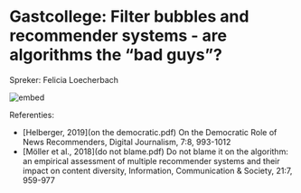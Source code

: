 # Gastcollege: Filter bubbles and recommender systems - are algorithms the “bad guys”?

Spreker: Felicia Loecherbach

![embed](https://api.eu.kaltura.com/p/120/sp/12000/embedIframeJs/uiconf_id/23449960/partner_id/120?iframeembed=true&playerId=kaltura_player&entry_id=0_qoc3g2h2&flashvars[streamerType]=auto&amp;flashvars[localizationCode]=en_US&amp;flashvars[leadWithHTML5]=true&amp;flashvars[sideBarContainer.plugin]=true&amp;flashvars[sideBarContainer.position]=left&amp;flashvars[sideBarContainer.clickToClose]=true&amp;flashvars[chapters.plugin]=true&amp;flashvars[chapters.layout]=vertical&amp;flashvars[chapters.thumbnailRotator]=false&amp;flashvars[streamSelector.plugin]=true&amp;flashvars[EmbedPlayer.SpinnerTarget]=videoHolder&amp;flashvars[dualScreen.plugin]=true&amp;flashvars[hotspots.plugin]=1&amp;flashvars[Kaltura.addCrossoriginToIframe]=true&amp;&wid=0_vput6b3w)


Referenties:

- [Helberger, 2019](on the democratic.pdf) On the Democratic Role of News Recommenders, Digital Journalism, 7:8, 993-1012
- [Möller et al., 2018](do not blame.pdf) Do not blame it on the algorithm: an empirical assessment of multiple recommender systems and their impact on content diversity, Information, Communication & Society, 21:7, 959-977
